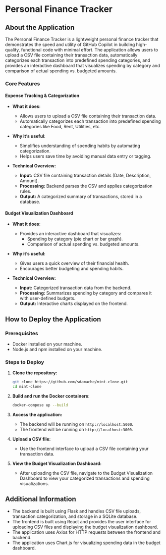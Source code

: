 # Personal Finance Tracker

## About the Application

The Personal Finance Tracker is a lightweight personal finance tracker that demonstrates the speed and utility of GitHub Copilot in building high-quality, functional code with minimal effort. The application allows users to upload a CSV file containing their transaction data, automatically categorizes each transaction into predefined spending categories, and provides an interactive dashboard that visualizes spending by category and comparison of actual spending vs. budgeted amounts.

### Core Features

#### Expense Tracking & Categorization

- **What it does:**
  - Allows users to upload a CSV file containing their transaction data.
  - Automatically categorizes each transaction into predefined spending categories like Food, Rent, Utilities, etc.

- **Why it’s useful:**
  - Simplifies understanding of spending habits by automating categorization.
  - Helps users save time by avoiding manual data entry or tagging.

- **Technical Overview:**
  - **Input:** CSV file containing transaction details (Date, Description, Amount).
  - **Processing:** Backend parses the CSV and applies categorization rules.
  - **Output:** A categorized summary of transactions, stored in a database.

#### Budget Visualization Dashboard

- **What it does:**
  - Provides an interactive dashboard that visualizes:
    - Spending by category (pie chart or bar graph).
    - Comparison of actual spending vs. budgeted amounts.

- **Why it’s useful:**
  - Gives users a quick overview of their financial health.
  - Encourages better budgeting and spending habits.

- **Technical Overview:**
  - **Input:** Categorized transaction data from the backend.
  - **Processing:** Summarizes spending by category and compares it with user-defined budgets.
  - **Output:** Interactive charts displayed on the frontend.

## How to Deploy the Application

### Prerequisites

- Docker installed on your machine.
- Node.js and npm installed on your machine.

### Steps to Deploy

1. **Clone the repository:**
   ```sh
   git clone https://github.com/sdamache/mint-clone.git
   cd mint-clone
   ```

2. **Build and run the Docker containers:**
   ```sh
   docker-compose up --build
   ```

3. **Access the application:**
   - The backend will be running on `http://localhost:5000`.
   - The frontend will be running on `http://localhost:3000`.

4. **Upload a CSV file:**
   - Use the frontend interface to upload a CSV file containing your transaction data.

5. **View the Budget Visualization Dashboard:**
   - After uploading the CSV file, navigate to the Budget Visualization Dashboard to view your categorized transactions and spending visualizations.

## Additional Information

- The backend is built using Flask and handles CSV file uploads, transaction categorization, and storage in a SQLite database.
- The frontend is built using React and provides the user interface for uploading CSV files and displaying the budget visualization dashboard.
- The application uses Axios for HTTP requests between the frontend and backend.
- The application uses Chart.js for visualizing spending data in the budget dashboard.

